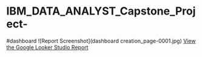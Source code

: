 # IBM_DATA_ANALYST_Capstone_Project-

#dashboard
![Report Screenshot](dashboard creation_page-0001.jpg)
[View the Google Looker Studio Report](https://lookerstudio.google.com/reporting/96685a60-f7d1-4cdb-b980-bb833405e93d)
